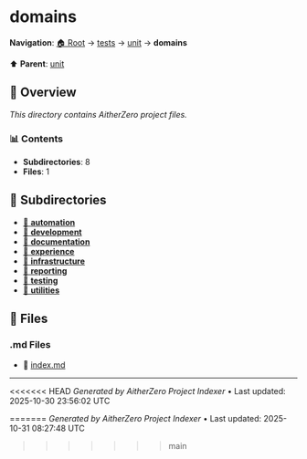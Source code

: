 # domains

**Navigation**: [🏠 Root](../../../index.md) → [tests](../../index.md) → [unit](../index.md) → **domains**

⬆️ **Parent**: [unit](../index.md)

## 📖 Overview

*This directory contains AitherZero project files.*

### 📊 Contents

- **Subdirectories**: 8
- **Files**: 1

## 📁 Subdirectories

- [📂 **automation**](./automation/index.md)
- [📂 **development**](./development/index.md)
- [📂 **documentation**](./documentation/index.md)
- [📂 **experience**](./experience/index.md)
- [📂 **infrastructure**](./infrastructure/index.md)
- [📂 **reporting**](./reporting/index.md)
- [📂 **testing**](./testing/index.md)
- [📂 **utilities**](./utilities/index.md)

## 📄 Files

### .md Files

- 📝 [index.md](./index.md)

---

<<<<<<< HEAD
*Generated by AitherZero Project Indexer* • Last updated: 2025-10-30 23:56:02 UTC

=======
*Generated by AitherZero Project Indexer* • Last updated: 2025-10-31 08:27:48 UTC
>>>>>>> main
